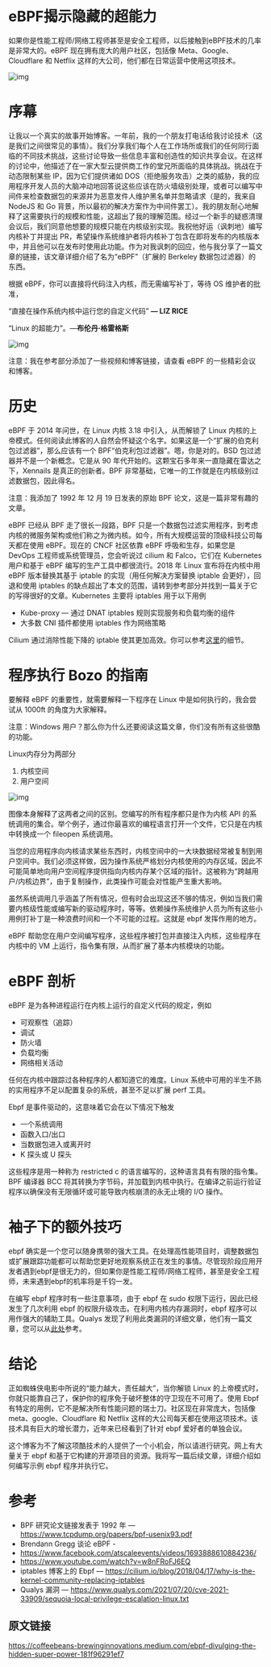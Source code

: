 # eBPF揭示隐藏的超能力

如果你是性能工程师/网络工程师甚至是安全工程师，以后接触到eBPF技术的几率是非常大的。eBPF 现在拥有庞大的用户社区，包括像 Meta、Google、Cloudflare 和 Netflix 这样的大公司，他们都在日常运营中使用这项技术。

![img](https://996station.com/wp-content/uploads/2022/11/20221126085437312.png?imageView2/0/format/webp/q/75)

# 序幕

让我以一个真实的故事开始博客。一年前，我的一个朋友打电话给我讨论技术（这是我们之间很常见的事情）。我们分享我们每个人在工作场所或我们的任何同行面临的不同技术挑战，这些讨论导致一些信息丰富和创造性的知识共享会议。在这样的讨论中，他描述了在一家大型云提供商工作的堂兄所面临的具体挑战。挑战在于动态限制某些 IP，因为它们提供诸如 DOS（拒绝服务攻击）之类的威胁，我的应用程序开发人员的大脑冲动地回答说这些应该在防火墙级别处理，或者可以编写中间件来检查数据包的来源并为恶意发件人维护黑名单并忽略请求（是的，我来自 NodeJS 和 Go 背景，所以最初的解决方案作为中间件罢工）。我的朋友耐心地解释了这需要执行的规模和性能，这超出了我的理解范围。经过一个新手的疑惑清理会议后，我们同意他想要的规模只能在内核级别实现。我祝他好运（讽刺地）编写内核补丁并提出 PR，希望操作系统维护者将内核补丁包含在即将发布的内核版本中，并且他可以在发布时使用此功能。作为对我讽刺的回应，他与我分享了一篇文章的链接，该文章详细介绍了名为“eBPF”（扩展的 Berkeley 数据包过滤器）的东西。

根据 eBPF，你可以直接将代码注入内核，而无需编写补丁，等待 OS 维护者的批准，

“直接在操作系统内核中运行您的自定义代码” **— LIZ RICE**

“Linux 的超能力”。—**布伦丹·格雷格斯**

![img](https://996station.com/wp-content/uploads/2022/11/20221126085508415.png?imageView2/0/format/webp/q/75)

注意：我在参考部分添加了一些视频和博客链接，请查看 eBPF 的一些精彩会议和博客。

# 历史

eBPF 于 2014 年问世，在 Linux 内核 3.18 中引入，从而解锁了 Linux 内核的上帝模式。任何阅读此博客的人自然会怀疑这个名字。如果这是一个“扩展的伯克利包过滤器”，那么应该有一个 BPF“伯克利包过滤器”。嗯，你是对的。BSD 包过滤器并不是一个新概念。它是从 90 年代开始的。这颗宝石多年来一直隐藏在雷达之下，Xennails 是真正的创新者。BPF 非常基础，它唯一的工作就是在内核级别过滤数据包，因此得名。

注意：我添加了 1992 年 12 月 19 日发表的原始 BPF 论文，这是一篇非常有趣的文章。

eBPF 已经从 BPF 走了很长一段路，BPF 只是一个数据包过滤实用程序，到考虑内核的微服务架构或他们称之为微内核。如今，所有大规模运营的顶级科技公司每天都在使用 eBPF。现在的 CNCF 社区依靠 eBPF 呼吸和生存，如果您是 DevOps 工程师或系统管理员，您会听说过 cilium 和 Falco，它们在 Kubernetes 用户和基于 eBPF 编写的生产工具中都很流行。2018 年 Linux 宣布将在内核中用 eBPF 版本替换其基于 iptable 的实现（用任何解决方案替换 iptable 会更好），回退和使用 iptables 的缺点超出了本文的范围，请转到参考部分并找到一篇关于它的写得很好的文章。Kubernetes 主要将 iptables 用于以下用例

- Kube-proxy — 通过 DNAT iptables 规则实现服务和负载均衡的组件
- 大多数 CNI 插件都使用 iptables 作为网络策略

Cilium 通过消除性能下降的 iptable 使其更加高效。你可以参考[这里](https://cilium.io/blog/2018/04/17/why-is-the-kernel-community-replacing-iptables)的细节。

# 程序执行 Bozo 的指南

要解释 eBPF 的重要性，就需要解释一下程序在 Linux 中是如何执行的，我会尝试从 1000ft 的角度为大家解释。

注意：Windows 用户？那么你为什么还要阅读这篇文章，你们没有所有这些很酷的功能。

Linux内存分为两部分

1. 内核空间
2. 用户空间

![img](https://996station.com/wp-content/uploads/2022/11/20221126085457970.png?imageView2/0/format/webp/q/75)

图像本身解释了这两者之间的区别。您编写的所有程序都只是作为内核 API 的系统调用的集合。举个例子，通过你最喜欢的编程语言打开一个文件，它只是在内核中转换成一个 fileopen 系统调用。

当您的应用程序向内核请求某些东西时，内核空间中的一大块数据经常被复制到用户空间中。我们必须这样做，因为操作系统严格划分内核使用的内存区域，因此不可能简单地向用户空间程序提供指向内核内存某个区域的指针。这被称为“跨越用户/内核边界”，由于复制操作，此类操作可能会对性能产生重大影响。



虽然系统调用几乎涵盖了所有情况，但有时会出现这还不够的情况，例如当我们需要内核级性能或编写新的驱动程序时，等等。依赖操作系统维护人员为所有这些小用例打补丁是一种浪费时间和一个不可能的过程。这就是 ebpf 发挥作用的地方。

eBPF 帮助您在用户空间编写程序，这些程序被打包并直接注入内核，这些程序在内核中的 VM 上运行，指令集有限，从而扩展了基本内核模块的功能。

# eBPF 剖析

eBPF 是为各种进程运行在内核上运行的自定义代码的规定，例如

- 可观察性（追踪）
- 调试
- 防火墙
- 负载均衡
- 网络相关活动

任何在内核中跟踪过各种程序的人都知道它的难度。Linux 系统中可用的半生不熟的实用程序不足以配置复杂的系统，甚至不足以扩展 perf 工具。

Ebpf 是事件驱动的，这意味着它会在以下情况下触发

- 一个系统调用
- 函数入口/出口
- 当数据包进入或离开时
- K 探头或 U 探头

这些程序是用一种称为 restricted c 的语言编写的，这种语言具有有限的指令集。BPF 编译器 BCC 将其转换为字节码，并加载到内核中执行。在编译之前运行验证程序以确保没有无限循环或可能导致内核崩溃的永无止境的 I/O 操作。

# 袖子下的额外技巧

ebpf 确实是一个您可以随身携带的强大工具。在处理高性能项目时，调整数据包或扩展跟踪功能都可以帮助您更好地观察系统正在发生的事情。尽管现阶段应用开发者遇到ebpf是很无力的，但如果你是性能工程师/网络工程师，甚至是安全工程师，未来遇到ebpf的机率将是千钧一发。

在编写 ebpf 程序时有一些注意事项，由于 ebpf 在 sudo 权限下运行，因此已经发生了几次利用 ebpf 的权限升级攻击。在利用内核内存漏洞时，ebpf 程序可以用作强大的辅助工具。Qualys 发现了利用此类漏洞的详细文章，他们有一篇文章，您可以从[此处](https://www.qualys.com/2021/07/20/cve-2021-33909/sequoia-local-privilege-escalation-linux.txt)参考。

# 结论

正如蜘蛛侠电影中所说的“能力越大，责任越大”，当你解锁 Linux 的上帝模式时，你就只能靠自己了，保护你的程序免于破坏整体的守卫现在不可用了。使用 Ebpf 有特定的用例，它不是解决所有性能问题的瑞士刀。社区现在非常庞大，包括像 meta、google、Cloudflare 和 Netflix 这样的大公司每天都在使用这项技术。该技术具有巨大的增长潜力，近年来已经看到了针对 ebpf 爱好者的单独会议。

这个博客为不了解这项酷技术的人提供了一个小机会，所以请进行研究。网上有大量关于 ebpf 和基于它构建的开源项目的资源。我将写一篇后续文章，详细介绍如何编写示例 ebpf 程序并执行它。

# 参考

- BPF 研究论文链接发表于 1992 年 — https://www.tcpdump.org/papers/bpf-usenix93.pdf
- Brendann Gregg 谈论 eBPF -
- https://www.facebook.com/atscaleevents/videos/1693888610884236/
- https://www.youtube.com/watch?v=w8nFRoFJ6EQ
- iptables 博客上的 Ebpf — https://cilium.io/blog/2018/04/17/why-is-the-kernel-community-replacing-iptables
- Qualys 漏洞 — https://www.qualys.com/2021/07/20/cve-2021-33909/sequoia-local-privilege-escalation-linux.txt





## 原文链接

https://coffeebeans-brewinginnovations.medium.com/ebpf-divulging-the-hidden-super-power-181f96291ef7